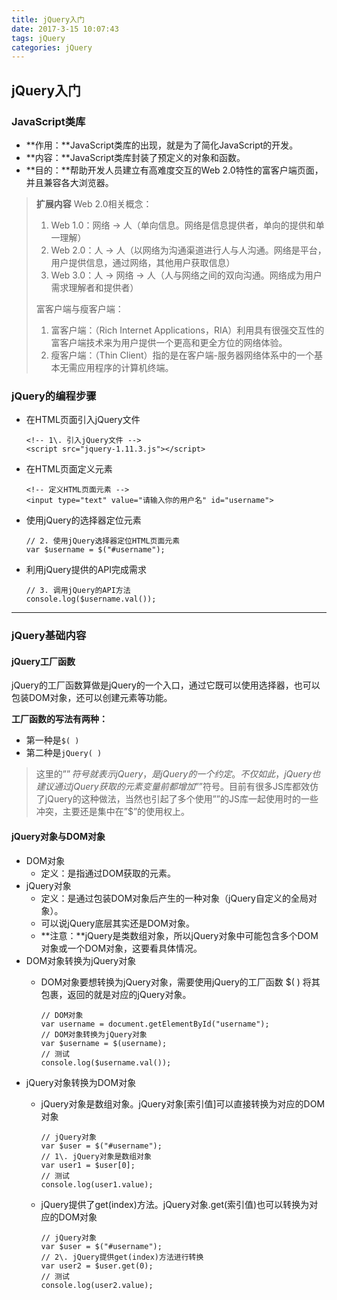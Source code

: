 ```yaml
---
title: jQuery入门
date: 2017-3-15 10:07:43
tags: jQuery
categories: jQuery
---
```


## jQuery入门

### JavaScript类库

*   **作用：**JavaScript类库的出现，就是为了简化JavaScript的开发。
*   **内容：**JavaScript类库封装了预定义的对象和函数。
*   **目的：**帮助开发人员建立有高难度交互的Web 2.0特性的富客户端页面，并且兼容各大浏览器。

> **扩展内容**
> Web 2.0相关概念：
> 
> 1.  Web 1.0：网络 -> 人（单向信息。网络是信息提供者，单向的提供和单一理解）
> 2.  Web 2.0：人 -> 人（以网络为沟通渠道进行人与人沟通。网络是平台，用户提供信息，通过网络，其他用户获取信息）
> 3.  Web 3.0：人 -> 网络 -> 人（人与网络之间的双向沟通。网络成为用户需求理解者和提供者）
> 
> 富客户端与瘦客户端：
> 
> 1.  富客户端：（Rich Internet Applications，RIA）利用具有很强交互性的富客户端技术来为用户提供一个更高和更全方位的网络体验。
> 2.  瘦客户端：（Thin Client）指的是在客户端-服务器网络体系中的一个基本无需应用程序的计算机终端。

### jQuery的编程步骤

*   在HTML页面引入jQuery文件

		<!-- 1\. 引入jQuery文件 -->
		<script src="jquery-1.11.3.js"></script>



*   在HTML页面定义元素
	
		<!-- 定义HTML页面元素 -->
		<input type="text" value="请输入你的用户名" id="username">


*   使用jQuery的选择器定位元素


		// 2. 使用jQuery选择器定位HTML页面元素
		var $username = $("#username");



*   利用jQuery提供的API完成需求


		// 3. 调用jQuery的API方法
		console.log($username.val());


----------


### jQuery基础内容

#### jQuery工厂函数

jQuery的工厂函数算做是jQuery的一个入口，通过它既可以使用选择器，也可以包装DOM对象，还可以创建元素等功能。

**工厂函数的写法有两种：**

*   第一种是`$( )`
*   第二种是`jQuery( )`

> 这里的”$”符号就表示jQuery，是jQuery的一个约定。
> 不仅如此，jQuery也建议通过jQuery获取的元素变量前都增加”$”符号。目前有很多JS库都效仿了jQuery的这种做法，当然也引起了多个使用””的JS库一起使用时的一些冲突，主要还是集中在”$”的使用权上。

#### jQuery对象与DOM对象

*   DOM对象
    *   定义：是指通过DOM获取的元素。
*   jQuery对象
    *   定义：是通过包装DOM对象后产生的一种对象（jQuery自定义的全局对象）。
    *   可以说jQuery底层其实还是DOM对象。
    *   **注意：**jQuery是类数组对象，所以jQuery对象中可能包含多个DOM对象或一个DOM对象，这要看具体情况。
*   DOM对象转换为jQuery对象
    *   DOM对象要想转换为jQuery对象，需要使用jQuery的工厂函数 $( ) 将其包裹，返回的就是对应的jQuery对象。


	        // DOM对象
	        var username = document.getElementById("username");
	        // DOM对象转换为jQuery对象
	        var $username = $(username);
	        // 测试
	        console.log($username.val());



*   jQuery对象转换为DOM对象
    *   jQuery对象是数组对象。jQuery对象[索引值]可以直接转换为对应的DOM对象


	        // jQuery对象
	        var $user = $("#username");
	        // 1\. jQuery对象是数组对象
	        var user1 = $user[0];
	        // 测试
	        console.log(user1.value);


    *   jQuery提供了get(index)方法。jQuery对象.get(索引值)也可以转换为对应的DOM对象


	        // jQuery对象
	        var $user = $("#username");
	        // 2\. jQuery提供get(index)方法进行转换
	        var user2 = $user.get(0);
	        // 测试
	        console.log(user2.value);